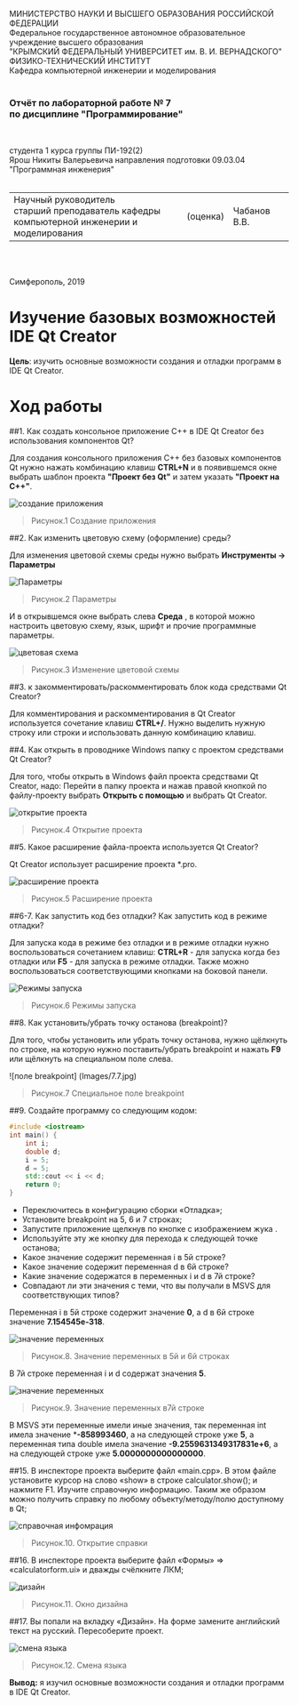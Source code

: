 МИНИСТЕРСТВО НАУКИ  И ВЫСШЕГО ОБРАЗОВАНИЯ РОССИЙСКОЙ ФЕДЕРАЦИИ  
Федеральное государственное автономное образовательное учреждение высшего образования  
"КРЫМСКИЙ ФЕДЕРАЛЬНЫЙ УНИВЕРСИТЕТ им. В. И. ВЕРНАДСКОГО"  
ФИЗИКО-ТЕХНИЧЕСКИЙ ИНСТИТУТ  
Кафедра компьютерной инженерии и моделирования
<br/><br/>

### Отчёт по лабораторной работе № 7<br/> по дисциплине "Программирование"
<br/>

студента 1 курса группы ПИ-192(2)  
Ярош Никиты Валерьевича 
направления подготовки 09.03.04 "Программная инженерия"  
<br/>

<table>
<tr><td>Научный руководитель<br/> старший преподаватель кафедры<br/> компьютерной инженерии и моделирования</td>
<td>(оценка)</td>
<td>Чабанов В.В.</td>
</tr>
</table>
<br/><br/>

Симферополь, 2019

# Изучение базовых возможностей IDE Qt Creator

**Цель**:   изучить основные возможности создания и отладки программ в IDE Qt Creator.
# Ход работы

##1. Как создать консольное приложение С++ в IDE Qt Creator без использования компонентов Qt?

 Для создания консольного приложения C++ без базовых компонентов Qt нужно нажать комбинацию клавиш **CTRL+N** и в появившемся окне выбрать шаблон проекта **"Проект без Qt"** и затем указать **"Проект на C++"**.

![создание приложения](Images/7.1.jpg)

>Рисунок.1 Создание приложения

##2. Как изменить цветовую схему (оформление) среды?

Для изменения цветовой схемы среды нужно выбрать **Инструменты -> Параметры**

![Параметры](Images/7.2.jpg)

>Рисунок.2 Параметры

И в открывшемся окне выбрать слева **Среда** , в которой можно настроить цветовую схему, язык, шрифт и прочие программные параметры.

![цветовая схема](Images/7.3.jpg)

>Рисунок.3 Изменение цветовой схемы

##3. к закомментировать/раскомментировать блок кода средствами Qt Creator?

Для комментирования и раскомментирования в Qt Creator используется сочетание клавиш **CTRL+/**. Нужно выделить нужную строку или строки и использовать данную комбинацию клавиш.

##4. Как открыть в проводнике Windows папку с проектом средствами Qt Creator?

Для того, чтобы открыть в Windows файл проекта средствами Qt Creator, надо:
Перейти в папку проекта и нажав правой кнопкой по файлу-проекту выбрать **Открыть с помощью** и выбрать Qt Creator.

![открытие проекта](Images/7.6.jpg)

>Рисунок.4 Открытие проекта

##5. Какое расширение файла-проекта используется Qt Creator?

 Qt Creator использует расширение проекта *.pro.

![расширение проекта](Images/7.4.jpg)

>Рисунок.5 Расширение проекта

##6-7. Как запустить код без отладки? Как запустить код в режиме отладки?

Для запуска кода в режиме без отладки и в режиме отладки нужно воспользоваться сочетанием клавиш:
 **CTRL+R** - для запуска когда без отладки или **F5** - для запуска в режиме отладки.
Также можно воспользоваться соответствующими кнопками на боковой панели.

![Режимы запуска](Images/7.5.jpg)

>Рисунок.6 Режимы запуска

##8. Как установить/убрать точку останова (breakpoint)?

Для того, чтобы установить или убрать точку останова, нужно щёлкнуть по строке, на которую нужно поставить/убрать breakpoint и нажать **F9** или щёлкнуть на специальном поле слева.

![поле breakpoint] (Images/7.7.jpg)

>Рисунок.7 Специальное поле breakpoint

##9. Создайте программу со следующим кодом:
```c++
#include <iostream>
int main() {
    int i;
    double d;
    i = 5;
    d = 5;
    std::cout << i << d;
    return 0;
}
```
* Переключитесь в конфигурацию сборки «Отладка»;
* Установите breakpoint на 5, 6 и 7 строках;
* Запустите приложение щелкнув по кнопке с изображением жука .
* Используйте эту же кнопку для перехода к следующей точке останова;
* Какое значение содержит переменная i в 5й строке?
* Какое значение содержит переменная d в 6й строке?
* Какие значение содержатся в переменных i и  d в 7й строке?
* Совпадают ли эти значения с теми, что вы получали в MSVS для соответствующих типов?

Переменная i в 5й строке содержит значение **0**, а d в 6й строке значение **7.154545e-318**.

![значение переменных](Image/7.8.jpg)

>Рисунок.8. Значение переменных в 5й и 6й строках

В 7й строке переменная i и d содержат значения **5**.

![значение переменных](Image/7.9.jpg)

>Рисунок.9. Значение переменных в7й строке

В MSVS эти переменные имели иные значения, так переменная int имела значение ***-858993460**, а на следующей строке уже **5**, а переменная типа double имела значение **-9.2559631349317831e+6**, а на следующей строке уже **5.0000000000000000**.

##15. В инспекторе проекта выберите файл «main.cpp». В этом файле установите курсор на слово «show» в строке calculator.show(); и нажмите F1. Изучите справочную информацию. Таким же образом можно получить справку по любому объекту/методу/полю доступному в Qt;

![справочная инфомрация](Image/7.10.jpg)

>Рисунок.10. Открытие справки

##16. В инспекторе проекта выберите файл «Формы» => «calculatorform.ui» и дважды счёлкните ЛКМ;

![дизайн](Image/7.11.jpg)

>Рисунок.11. Окно дизайна

##17. Вы попали на вкладку «Дизайн». На форме замените английский текст на русский. Пересоберите проект.

![смена языка](Image/7.12.jpg)

>Рисунок.12. Смена языка

**Вывод:** я изучил основные возможности создания и отладки программ в IDE Qt Creator.

